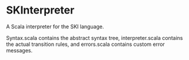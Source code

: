 SKInterpreter
=============

A Scala interpreter for the SKI language.

Syntax.scala contains the abstract syntax tree, interpreter.scala contains the actual transition rules, and
errors.scala contains custom error messages.
